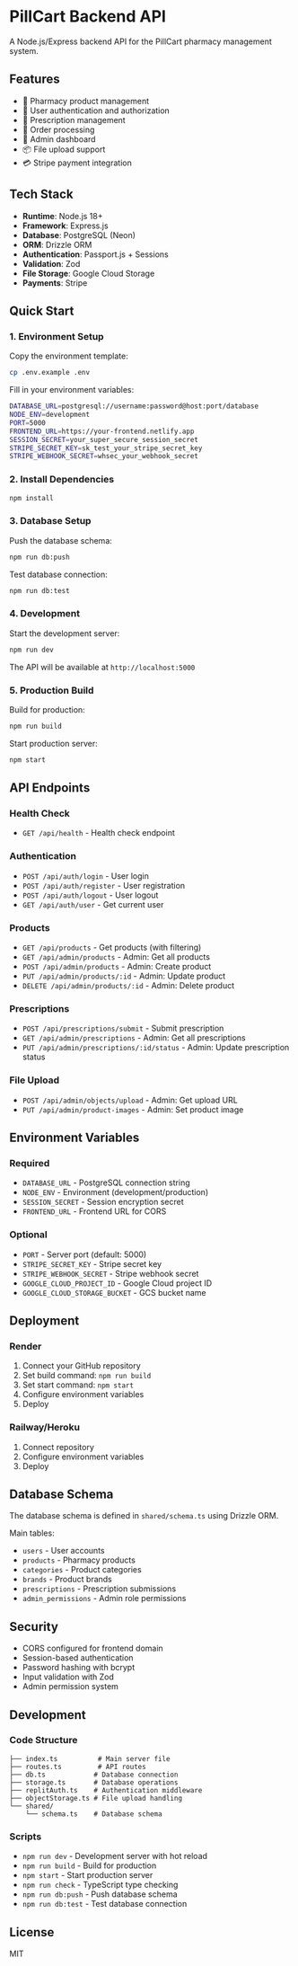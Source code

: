 # PillCart Backend API

A Node.js/Express backend API for the PillCart pharmacy management system.

## Features

- 🏥 Pharmacy product management
- 👥 User authentication and authorization
- 💊 Prescription management
- 🛒 Order processing
- 🔐 Admin dashboard
- 📦 File upload support
- 💳 Stripe payment integration

## Tech Stack

- **Runtime**: Node.js 18+
- **Framework**: Express.js
- **Database**: PostgreSQL (Neon)
- **ORM**: Drizzle ORM
- **Authentication**: Passport.js + Sessions
- **Validation**: Zod
- **File Storage**: Google Cloud Storage
- **Payments**: Stripe

## Quick Start

### 1. Environment Setup

Copy the environment template:
```bash
cp .env.example .env
```

Fill in your environment variables:
```bash
DATABASE_URL=postgresql://username:password@host:port/database
NODE_ENV=development
PORT=5000
FRONTEND_URL=https://your-frontend.netlify.app
SESSION_SECRET=your_super_secure_session_secret
STRIPE_SECRET_KEY=sk_test_your_stripe_secret_key
STRIPE_WEBHOOK_SECRET=whsec_your_webhook_secret
```

### 2. Install Dependencies

```bash
npm install
```

### 3. Database Setup

Push the database schema:
```bash
npm run db:push
```

Test database connection:
```bash
npm run db:test
```

### 4. Development

Start the development server:
```bash
npm run dev
```

The API will be available at `http://localhost:5000`

### 5. Production Build

Build for production:
```bash
npm run build
```

Start production server:
```bash
npm start
```

## API Endpoints

### Health Check
- `GET /api/health` - Health check endpoint

### Authentication
- `POST /api/auth/login` - User login
- `POST /api/auth/register` - User registration
- `POST /api/auth/logout` - User logout
- `GET /api/auth/user` - Get current user

### Products
- `GET /api/products` - Get products (with filtering)
- `GET /api/admin/products` - Admin: Get all products
- `POST /api/admin/products` - Admin: Create product
- `PUT /api/admin/products/:id` - Admin: Update product
- `DELETE /api/admin/products/:id` - Admin: Delete product

### Prescriptions
- `POST /api/prescriptions/submit` - Submit prescription
- `GET /api/admin/prescriptions` - Admin: Get all prescriptions
- `PUT /api/admin/prescriptions/:id/status` - Admin: Update prescription status

### File Upload
- `POST /api/admin/objects/upload` - Admin: Get upload URL
- `PUT /api/admin/product-images` - Admin: Set product image

## Environment Variables

### Required
- `DATABASE_URL` - PostgreSQL connection string
- `NODE_ENV` - Environment (development/production)
- `SESSION_SECRET` - Session encryption secret
- `FRONTEND_URL` - Frontend URL for CORS

### Optional
- `PORT` - Server port (default: 5000)
- `STRIPE_SECRET_KEY` - Stripe secret key
- `STRIPE_WEBHOOK_SECRET` - Stripe webhook secret
- `GOOGLE_CLOUD_PROJECT_ID` - Google Cloud project ID
- `GOOGLE_CLOUD_STORAGE_BUCKET` - GCS bucket name

## Deployment

### Render

1. Connect your GitHub repository
2. Set build command: `npm run build`
3. Set start command: `npm start`
4. Configure environment variables
5. Deploy

### Railway/Heroku

1. Connect repository
2. Configure environment variables
3. Deploy

## Database Schema

The database schema is defined in `shared/schema.ts` using Drizzle ORM.

Main tables:
- `users` - User accounts
- `products` - Pharmacy products
- `categories` - Product categories
- `brands` - Product brands
- `prescriptions` - Prescription submissions
- `admin_permissions` - Admin role permissions

## Security

- CORS configured for frontend domain
- Session-based authentication
- Password hashing with bcrypt
- Input validation with Zod
- Admin permission system

## Development

### Code Structure
```
├── index.ts          # Main server file
├── routes.ts         # API routes
├── db.ts            # Database connection
├── storage.ts       # Database operations
├── replitAuth.ts    # Authentication middleware
├── objectStorage.ts # File upload handling
└── shared/
    └── schema.ts    # Database schema
```

### Scripts
- `npm run dev` - Development server with hot reload
- `npm run build` - Build for production
- `npm start` - Start production server
- `npm run check` - TypeScript type checking
- `npm run db:push` - Push database schema
- `npm run db:test` - Test database connection

## License

MIT